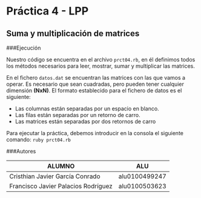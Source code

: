 Práctica 4 - LPP
==============

Suma y multiplicación de matrices
---------------------------------

###Ejecución

Nuestro código se encuentra en el archivo `prct04.rb`, en él definimos todos los métodos necesarios para leer, mostrar, sumar y multiplicar las matrices.

En el fichero `datos.dat` se encuentran las matrices con las que vamos a operar. Es necesario que sean cuadradas, pero pueden tener cualquier dimensión **(NxN)**. El formato establecido para el fichero de datos es el siguiente:

* Las columnas están separadas por un espacio en blanco.
* Las filas están separadas por un retorno de carro.
* Las matrices están separadas por dos retornos de carro

Para ejecutar la práctica, debemos introducir en la consola el siguiente comando: `ruby prct04.rb` 

###Autores

| ALUMNO | ALU |
| ---------- | ---------- |
| Cristhian Javier García Conrado   | alu0100499247   |
| Francisco Javier Palacios Rodríguez   | alu0100503623   |
